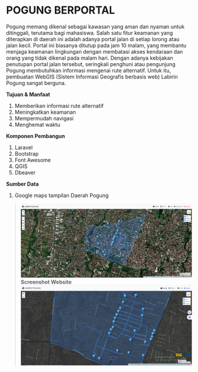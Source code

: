 # POGUNG BERPORTAL
Pogung memang dikenal sebagai kawasan yang aman dan nyaman untuk ditinggali, terutama bagi mahasiswa. Salah satu fitur keamanan yang diterapkan di daerah ini adalah adanya portal jalan di setiap lorong atau jalan kecil. Portal ini biasanya ditutup pada jam 10 malam, yang membantu menjaga keamanan lingkungan dengan membatasi akses kendaraan dan orang yang tidak dikenal pada malam hari. Dengan adanya kebijakan penutupan portal jalan tersebut, seringkali penghuni atau pengunjung Pogung membutuhkan informasi mengenai rute alternatif. Untuk itu, pembuatan WebGIS (Sistem Informasi Geografis berbasis web) Labirin Pogung sangat berguna.

**Tujuan & Manfaat**
1. Memberikan informasi rute alternatif
2. Meningkatkan keamanan
3. Mempermudah navigasi
4. Menghemat waktu

**Komponen Pembangun**  
1. Laravel
2. Bootstrap
3. Font Awesome
3. QGIS
4. Dbeaver

**Sumber Data**
1. Google maps tampilan Daerah Pogung

  

>![Halaman Utama](/Pogung.png)
>**Screenshot Website**
>![Peta Interaktif](/image-1.png)

